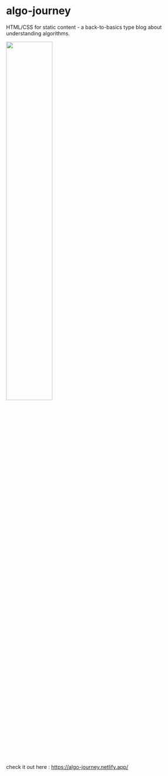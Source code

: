 # algo-journey

HTML/CSS for static content - a back-to-basics type blog about understanding algorithms.

<img src="https://db3pap004files.storage.live.com/y4moiHU44Qd1ZdCSJOXrNPcpiw0OHiMPIG2rSL5PtHzj1-Cr_2z0p1cI1aPjelvpL-oWdOav5Z3dw2ULd_K6h1tweIOC5HKWt4rEv2BQC8tuk4gLSUPDEHamGotWwr151RCY4dE5xJnEO2Rfxgw7Cs4pYRyDB3qrsPTUCplbUU3gXW-NTnkuLmqbVaf0nzBKYG9?width=1873&height=825&cropmode=none" width="50%" height="50%">

check it out here : <https://algo-journey.netlify.app/>
